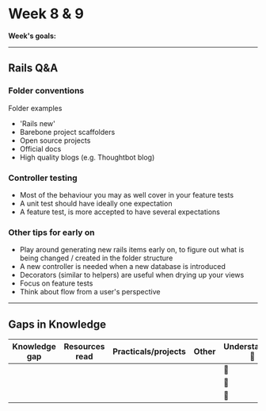 # Week 8 & 9
 
**Week's goals:**


------------------

## Rails Q&A

### Folder conventions
Folder examples
- 'Rails new'
- Barebone project scaffolders
- Open source projects
- Official docs
- High quality blogs (e.g. Thoughtbot blog)

### Controller testing
- Most of the behaviour you may as well cover in your feature tests
- A unit test should have ideally one expectation
- A feature test, is more accepted to have several expectations

### Other tips for early on
- Play around generating new rails items early on, to figure out what is being changed / created in the folder structure
- A new controller is needed when a new database is introduced
- Decorators (similar to helpers) are useful when drying up your views
- Focus on feature tests
- Think about flow from a user's perspective

------------------  
  
## Gaps in Knowledge
  
| Knowledge gap | Resources read | Practicals/projects | Other | Understanding :vertical_traffic_light: |
| --- | --- | --- | --- | --- |
| | | | | :green_book: |
| | | | | :orange_book: |
| | | | | :closed_book: |
